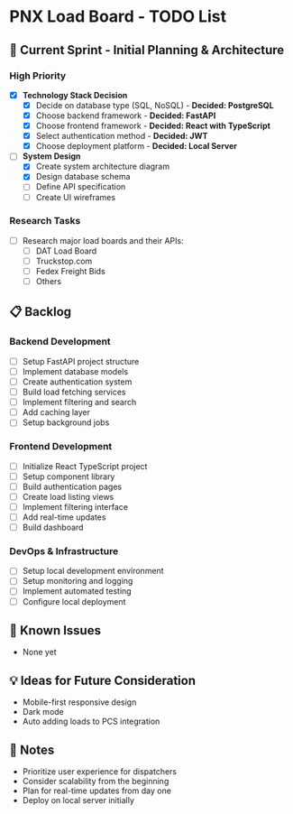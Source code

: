 # PNX Load Board - TODO List

## 🚀 Current Sprint - Initial Planning & Architecture

### High Priority
- [x] **Technology Stack Decision**
    - [x] Decide on database type (SQL, NoSQL) - **Decided: PostgreSQL**
    - [x] Choose backend framework - **Decided: FastAPI**
    - [x] Choose frontend framework - **Decided: React with TypeScript**
    - [x] Select authentication method - **Decided: JWT**
    - [x] Choose deployment platform - **Decided: Local Server**
- [ ] **System Design**
  - [x] Create system architecture diagram
  - [x] Design database schema
  - [ ] Define API specification
  - [ ] Create UI wireframes

### Research Tasks
- [ ] Research major load boards and their APIs:
  - [ ] DAT Load Board
  - [ ] Truckstop.com
  - [ ] Fedex Freight Bids
  - [ ] Others

## 📋 Backlog

### Backend Development
- [ ] Setup FastAPI project structure
- [ ] Implement database models
- [ ] Create authentication system
- [ ] Build load fetching services
- [ ] Implement filtering and search
- [ ] Add caching layer
- [ ] Setup background jobs

### Frontend Development
- [ ] Initialize React TypeScript project
- [ ] Setup component library
- [ ] Build authentication pages
- [ ] Create load listing views
- [ ] Implement filtering interface
- [ ] Add real-time updates
- [ ] Build dashboard

### DevOps & Infrastructure
- [ ] Setup local development environment
- [ ] Setup monitoring and logging
- [ ] Implement automated testing
- [ ] Configure local deployment

## 🐛 Known Issues
- None yet

## 💡 Ideas for Future Consideration
- Mobile-first responsive design
- Dark mode
- Auto adding loads to PCS integration

## 📝 Notes
- Prioritize user experience for dispatchers
- Consider scalability from the beginning
- Plan for real-time updates from day one
- Deploy on local server initially
